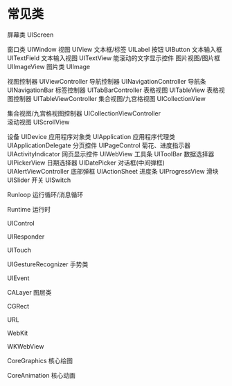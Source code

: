 # 常见类

屏幕类 UIScreen

窗口类 UIWindow
视图 UIView
文本框/标签 UILabel
按钮 UIButton
文本输入框 UITextField
文本输入视图 UITextView 能滚动的文字显示控件
图片视图/图片框 UIImageView
图片类 UIImage

视图控制器 UIViewController
导航控制器 UINavigationController
导航条 UINavigationBar 
标签控制器 UITabBarController
表格视图 UITableView
表格视图控制器 UITableViewController
集合视图/九宫格视图 UICollectionView

集合视图/九宫格视图控制器 UICollectionViewController	
滚动视图 UIScrollView

设备 UIDevice
应用程序对象类 UIApplication
应用程序代理类 UIApplicationDelegate
分页控件 UIPageControl
菊花、进度指示器 UIActivityIndicator
网页显示控件 UIWebView
工具条 UIToolBar
数据选择器 UIPickerView
日期选择器 UIDatePicker
对话框(中间弹框) UIAlertViewController
底部弹框 UIActionSheet
进度条 UIProgressView
滑块 UISlider 
开关 UISwitch
	



Runloop 运行循环/消息循环

Runtime 运行时

UIControl 

UIResponder

UITouch

UIGestureRecognizer 手势类

UIEvent

CALayer 图层类

CGRect

URL

WebKit

WKWebView

CoreGraphics 核心绘图

CoreAnimation 核心动画